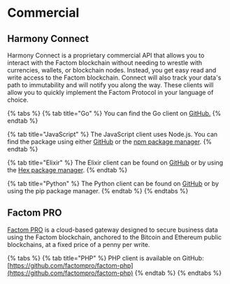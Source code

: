 # Commercial

## Harmony Connect

Harmony Connect is a proprietary commercial API that allows you to interact with the Factom blockchain without needing to wrestle with currencies, wallets, or blockchain nodes. Instead, you get easy read and write access to the Factom blockchain. Connect will also track your data's path to immutability and will notify you along the way. These clients will allow you to quickly implement the Factom Protocol in your language of choice.

{% tabs %}
{% tab title="Go" %}
You can find the Go client on [GitHub.](https://github.com/FactomProject/factom-harmony-connect-go-client)
{% endtab %}

{% tab title="JavaScript" %}
The JavaScript client uses Node.js. You can find the package using either [GitHub](https://github.com/FactomProject/factom-harmony-connect-node-client) or the [npm package manager](https://www.npmjs.com/package/harmony-connect-client).
{% endtab %}

{% tab title="Elixir" %}
The Elixir client can be found on [GitHub](https://github.com/FactomProject/factom-harmony-connect-elixir-client) or by using the [Hex package manager](https://hex.pm/packages/harmony_connect_client).
{% endtab %}

{% tab title="Python" %}
The Python client can be found on [GitHub](https://github.com/FactomProject/factom-harmony-connect-python-client) or by using the pip package manager.
{% endtab %}
{% endtabs %}

## Factom PRO

[Factom PRO](https://factom.pro/) is a cloud-based gateway designed to secure business data using the Factom blockchain, anchored to the Bitcoin and Ethereum public blockchains, at a fixed price of a penny per write.

{% tabs %}
{% tab title="PHP" %}
PHP client is available on GitHub:  
[https://github.com/factompro/factom-php](https://github.com/factompro/factom-php)
{% endtab %}
{% endtabs %}



